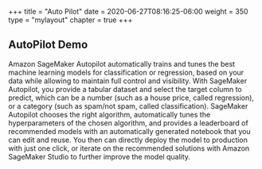 +++
title = "Auto Pilot"
date = 2020-06-27T08:16:25-06:00
weight = 350
type = "mylayout"
chapter = true
+++

## AutoPilot Demo

Amazon SageMaker Autopilot automatically trains and tunes the best machine learning models for classification or regression, based on your data while allowing to maintain full control and visibility. With SageMaker Autopilot, you provide a tabular dataset and select the target column to predict, which can be a number (such as a house price, called regression), or a category (such as spam/not spam, called classification). SageMaker Autopilot chooses the right algorithm, automatically tunes the hyperparameters of the chosen algorithm, and provides a leaderboard of recommended models with an automatically generated notebook that you can edit and reuse. You then can directly deploy the model to production with just one click, or iterate on the recommended solutions with Amazon SageMaker Studio to further improve the model quality.


